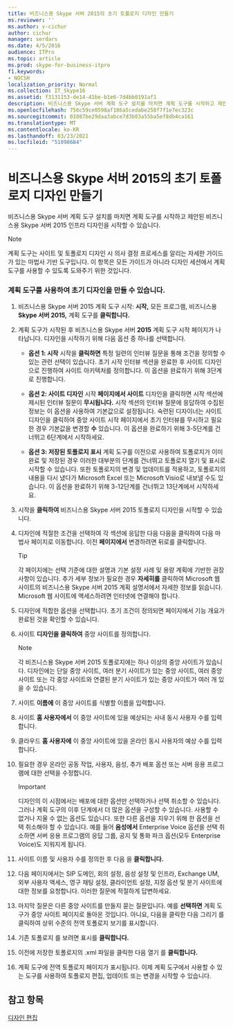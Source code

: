 ```yaml
---
title: 비즈니스용 Skype 서버 2015의 초기 토폴로지 디자인 만들기
ms.reviewer: ''
ms.author: v-cichur
author: cichur
manager: serdars
ms.date: 4/5/2016
audience: ITPro
ms.topic: article
ms.prod: skype-for-business-itpro
f1.keywords:
- NOCSH
localization_priority: Normal
ms.collection: IT_Skype16
ms.assetid: f3131153-de14-41be-b1e6-7d4bb0191af1
description: 비즈니스용 Skype 서버 계획 도구 설치를 마치면 계획 도구를 시작하고 제안된 비즈니스용 Skype 서버 2015 인프라 디자인을 시작할 수 있습니다.
ms.openlocfilehash: 756c59ce0598af186a5cedabe250f7f1e7ec323c
ms.sourcegitcommit: 01087be29daa3abce7d3b03a55ba5ef8db4ca161
ms.translationtype: MT
ms.contentlocale: ko-KR
ms.lasthandoff: 03/23/2021
ms.locfileid: "51098684"
---
```

# <a name="create-the-initial-topology-design-for-skype-for-business-server-2015"></a>비즈니스용 Skype 서버 2015의 초기 토폴로지 디자인 만들기

비즈니스용 Skype 서버 계획 도구 설치를 마치면 계획 도구를 시작하고 제안된 비즈니스용 Skype 서버 2015 인프라 디자인을 시작할 수 있습니다.

> [!NOTE]
>  계획 도구는 사이트 및 토폴로지 디자인 시 의사 결정 프로세스를 알리는 자세한 가이드가 있는 마법사 기반 도구입니다. 이 항목은 모든 가이드가 아니라 디자인 세션에서 계획 도구를 사용할 수 있도록 도와주기 위한 것입니다.

### <a name="to-get-started-using-the-planning-tool-and-create-the-initial-design"></a>계획 도구를 사용하여 초기 디자인을 만들 수 있습니다.

1. 비즈니스용 Skype 서버 2015 계획 도구 시작: **시작,** 모든 프로그램, 비즈니스용 **Skype 서버 2015,** 계획 도구를 **클릭합니다.** 

2. 계획 도구가 시작된 후 비즈니스용 Skype 서버 **2015** 계획 도구 시작 페이지가 나타납니다. 디자인을 시작하기 위해 다음 옵션 중 하나를 선택합니다.

   - **옵션 1: 시작** 시작을 **클릭하면** 특정 일련의 인터뷰 질문을 통해 조건을 정의할 수 있는 관련 선택이 있습니다. 초기 시작 인터뷰 섹션을 완료한 후 사이트  디자인으로 진행하여 사이트 아키텍처를 정의합니다.  이 옵션을 완료하기 위해 3단계로 진행합니다.

   - **옵션 2: 사이트 디자인** 시작 **페이지에서 사이트** 디자인을 클릭하면 시작 섹션에 제시된 인터뷰 질문이 **무시됩니다.** 시작 섹션의 인터뷰 질문에 응답하여 수집된 정보는  이 옵션을 사용하여 기본값으로 설정됩니다. 숙련된 디자이너는 사이트 디자인을 클릭하여 중앙 사이트 시작 페이지에서 초기 인터뷰를 무시하고 필요한 경우 기본값을 변경할 **수** 있습니다. 이 옵션을 완료하기 위해 3-5단계를 건너뛰고 6단계에서 시작하세요.

   - **옵션 3: 저장된 토폴로지 표시** 계획 도구를 이전으로 사용하여 토폴로지가 이미 완료 및 저장된 경우 이러한 대부분의 단계를 건너뛰고 토폴로지 열기 및 표시로 시작할 수 있습니다. 또한 토폴로지의 변경 및 업데이트를 적용하고, 토폴로지의 내용을 다시 냈다가 Microsoft Excel 또는 Microsoft Visio로 내보낼 수도 있습니다. 이 옵션을 완료하기 위해 3-12단계를 건너뛰고 13단계에서 시작하세요.

3. 시작을 **클릭하여** 비즈니스용 Skype 서버 2015 토폴로지 디자인을 시작할 수 있습니다.

4. 디자인에 적절한 조건을 선택하여 각 섹션에 응답한  다음 다음을 클릭하여 다음 마법사 페이지로 이동합니다. 이전 **페이지에서** 변경하려면 뒤로를 클릭합니다.

    > [!TIP]
    > 각 페이지에는 선택 기준에 대한 설명과 기본 설정 사례 및 용량 계획에 기반한 권장 사항이 있습니다. 추가 세부 정보가 필요한 경우 **자세히를** 클릭하여 Microsoft 웹 사이트의 비즈니스용 Skype 서버 2015 계획 설명서에서 자세한 정보를 읽습니다. Microsoft 웹 사이트에 액세스하려면 인터넷에 연결해야 합니다.

5. 디자인에 적합한 옵션을 선택합니다. 초기 조건이 정의되면 페이지에서 기능 개요가 완료된 것을 확인할 수 있습니다.

6. 사이트 **디자인을 클릭하여** 중앙 사이트를 정의합니다.

    > [!NOTE]
    > 각 비즈니스용 Skype 서버 2015 토폴로지에는 하나 이상의 중앙 사이트가 있습니다. 디자인에는 단일 중앙 사이트, 여러 분기 사이트가 있는 중앙 사이트, 여러 중앙 사이트 또는 각 중앙 사이트와 연결된 분기 사이트가 있는 중앙 사이트가 여러 개 있을 수 있습니다.

7. 사이트 **이름에** 이 중앙 사이트를 식별할 이름을 입력합니다.

8. 사이트 **홈 사용자에서** 이 중앙 사이트에 있을 예상되는 사내 동시 사용자 수를 입력합니다.

9. 클라우드 **홈 사용자에** 이 중앙 사이트에 있을 온라인 동시 사용자의 예상 수를 입력합니다.

10. 필요한 경우 온라인 공동 작업, 사용자, 음성, 추가 배포 옵션 또는 서버 응용 프로그램에 대한 선택을 수정합니다.

    > [!IMPORTANT]
    > 디자인의 이 시점에서는 배포에 대한 옵션만 선택하거나 선택 취소할 수 있습니다. 그러나 계획 도구의 이후 단계에서 더 많은 옵션을 구성할 수 있습니다. 사용할 수 없거나 지울 수 없는 옵션도 있습니다. 또한 다른 옵션을 지우기 위해 한 옵션을 선택 취소해야 할 수 있습니다. 예를 들어 **음성에서** Enterprise Voice 옵션을 선택 취소하면 서버 응용 프로그램의  응답 그룹, 공지 및 통화 파크 옵션(모두 Enterprise Voice)도 지워지게 됩니다. 

11. 사이트 이름 및 사용자 수를 정의한 후 다음 을 **클릭합니다.**

12. 다음 페이지에서는 SIP 도메인, 회의 설정, 음성 설정 및 인프라, Exchange UM, 외부 사용자 액세스, 영구 채팅 설정, 클라이언트 설정, 지정 옵션 및 분기 사이트에 대한 정보를 요청합니다. 이러한 질문에 적절하게 답변하세요.

13. 마지막 질문은 다른 중앙 사이트를 만들지 묻는 질문입니다. 예를 **선택하면** 계획 도구가 중앙 사이트 페이지로 돌아온 것입니다. 아니요, 다음을 클릭한 다음  그리기 를 클릭하여 상위 수준의 전역 토폴로지 보기를 표시합니다.

14. 기존 토폴로지 를 보려면 표시를 **클릭합니다.**

15. 이전에 저장한 토폴로지의 .xml 파일을 클릭한 다음 열기 를 **클릭합니다.**

16. 계획 도구에 전역 토폴로지 페이지가 표시됩니다. 이제 계획 도구에서 사용할 수 있는 도구를 사용하여 토폴로지 편집, 업데이트 또는 변경을 시작할 수 있습니다.

## <a name="see-also"></a>참고 항목

[디자인 편집](/previous-versions/office/lync-server-2013/lync-server-2013-editing-the-design)